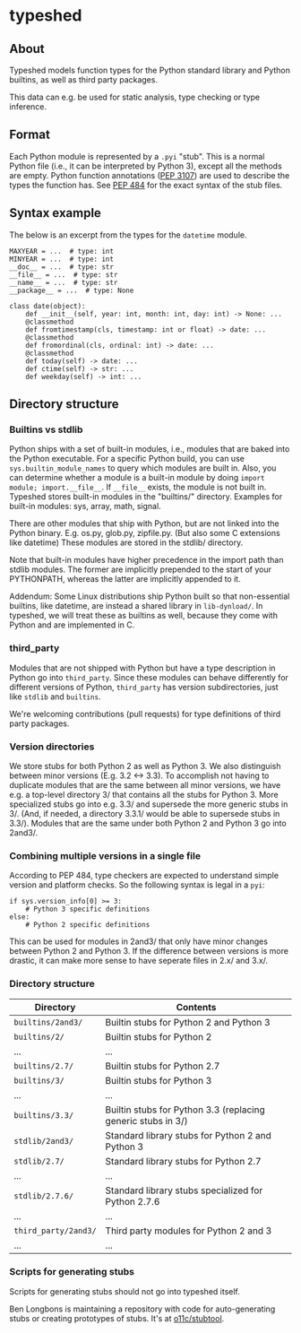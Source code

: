 # typeshed

## About

Typeshed models function types for the Python standard library
and Python builtins, as well as third party packages.

This data can e.g. be used for static analysis, type checking or type inference.

## Format

Each Python module is represented by a `.pyi` "stub". This is a normal Python
file (i.e., it can be interpreted by Python 3), except all the methods are empty.
Python function annotations ([PEP 3107](https://www.python.org/dev/peps/pep-3107/))
are used to describe the types the function has.
See [PEP 484](http://www.python.org/dev/peps/pep-0484/) for the exact syntax
of the stub files.

## Syntax example

The below is an excerpt from the types for the `datetime` module.

```
MAXYEAR = ...  # type: int
MINYEAR = ...  # type: int
__doc__ = ...  # type: str
__file__ = ...  # type: str
__name__ = ...  # type: str
__package__ = ...  # type: None

class date(object):
    def __init__(self, year: int, month: int, day: int) -> None: ...
    @classmethod
    def fromtimestamp(cls, timestamp: int or float) -> date: ...
    @classmethod
    def fromordinal(cls, ordinal: int) -> date: ...
    @classmethod
    def today(self) -> date: ...
    def ctime(self) -> str: ...
    def weekday(self) -> int: ...
```

## Directory structure

### Builtins vs stdlib

Python ships with a set of built-in modules, i.e., modules that are baked into
the Python executable. For a specific Python build, you can use
`sys.builtin_module_names` to query which modules are built in. Also, you
can determine whether a module is a built-in module by doing
`import module; import.__file__`. If `__file__` exists, the module is not
built in. Typeshed stores built-in modules in the "builtins/" directory.
Examples for built-in modules: sys, array, math, signal.

There are other modules that ship with Python, but are not linked into the
Python binary. E.g. os.py, glob.py, zipfile.py. (But also some C extensions
like datetime)
These modules are stored in the stdlib/ directory.

Note that built-in modules have higher precedence in the import path than stdlib
modules.  The former are implicitly prepended to the start of your PYTHONPATH,
whereas the latter are implicitly appended to it.

Addendum: Some Linux distributions ship Python built so that non-essential
builtins, like datetime, are instead a shared library in `lib-dynload/`. In
typeshed, we will treat these as builtins as well, because they come with Python
and are implemented in C.

### third_party

Modules that are not shipped with Python but have a type description in Python
go into `third_party`. Since these modules can behave differently for different
versions of Python, `third_party` has version subdirectories, just like
`stdlib` and `builtins`.

We're welcoming contributions (pull requests) for type definitions of
third party packages.

### Version directories

We store stubs for both Python 2 as well as Python 3. We also distinguish
between minor versions (E.g. 3.2 <-> 3.3). To accomplish not having to duplicate
modules that are the same between all minor versions, we have e.g. a top-level
directory 3/ that contains all the stubs for Python 3. More specialized stubs
go into e.g. 3.3/ and supersede the more generic stubs in 3/. (And, if needed,
a directory 3.3.1/ would be able to supersede stubs in 3.3/).
Modules that are the same under both Python 2 and Python 3 go into 2and3/.

### Combining multiple versions in a single file

According to PEP 484, type checkers are expected to understand simple
version and platform checks. So the following syntax is legal in a `pyi`:

```
if sys.version_info[0] >= 3:
    # Python 3 specific definitions
else:
    # Python 2 specific definitions
```

This can be used for modules in 2and3/ that only have minor changes between
Python 2 and Python 3. If the difference between versions is more drastic, it
can make more sense to have seperate files in 2.x/ and 3.x/.

### Directory structure

Directory                | Contents
-------------            | -------------
`builtins/2and3/`        | Builtin stubs for Python 2 and Python 3
`builtins/2/`            | Builtin stubs for Python 2
...                      | ...
`builtins/2.7/`          | Builtin stubs for Python 2.7
`builtins/3/`            | Builtin stubs for Python 3
...                      | ...
`builtins/3.3/`          | Builtin stubs for Python 3.3 (replacing generic stubs in 3/)
`stdlib/2and3/`          | Standard library stubs for Python 2 and Python 3
`stdlib/2.7/`            | Standard library stubs for Python 2.7
...                      | ...
`stdlib/2.7.6/`          | Standard library stubs specialized for Python 2.7.6
...                      | ...
`third_party/2and3/`     | Third party modules for Python 2 and 3
...                      | ...

### Scripts for generating stubs

Scripts for generating stubs should not go into typeshed itself.

Ben Longbons is maintaining a repository with code for auto-generating stubs
or creating prototypes of stubs. It's at [o11c/stubtool](https://github.com/o11c/stubtool).

